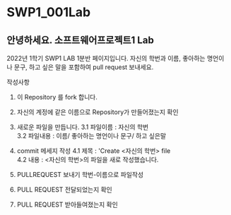 # SWP1_001Lab

## 안녕하세요. 소프트웨어프로젝트1 Lab
2022년 1학기 SWP1 LAB 1분반 페이지입니다.
자신의 학번과 이름, 좋아하는 명언이나 문구, 하고 싶은 말을 포함하여 pull request 보내세요.

작성사항
1. 이 Repository 를 fork 합니다.
2. 자신의 계정에 같은 이름으로 Repository가 만들어졌는지 확인

3. 새로운 파일을 만듭니다.
3.1  파일이름 : 자신의 학번  
3.2  파일내용 : 이름/ 좋아하는 명언이나 문구/ 하고 싶은말

4. commit 메세지 작성
4.1  제목 : 'Create <자신의 학번> file  
4.2  내용 : <자신의 학번>의 파일을 새로 작성했습니다.    

5. PULLREQUEST 보내기
학번-이름으로 파일작성  

6. PULL REQUEST 전달되었는지 확인
7. PULL REQUEST 받아들여졌는지 확인
